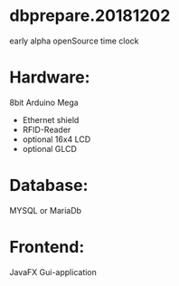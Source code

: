 # dbprepare.20181202
early alpha
openSource time clock
 
# Hardware: 
 8bit Arduino Mega  
 - Ethernet shield
 - RFID-Reader
 - optional 16x4 LCD
 - optional GLCD
 
 # Database: 
 MYSQL or MariaDb
 
 # Frontend: 
 JavaFX Gui-application
